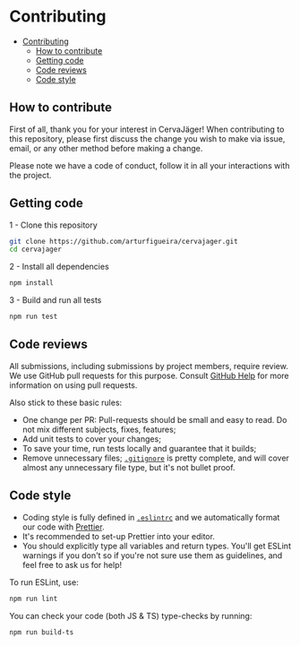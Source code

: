# Contributing

- [Contributing](#contributing)
  - [How to contribute](#how-to-contribute)
  - [Getting code](#getting-code)
  - [Code reviews](#code-reviews)
  - [Code style](#code-style)

## How to contribute

First of all, thank you for your interest in CervaJäger!
When contributing to this repository, please first discuss the change you wish to make via issue, email, or any other method before making a change.

Please note we have a code of conduct, follow it in all your interactions with the project.

## Getting code

1 - Clone this repository

```bash
git clone https://github.com/arturfigueira/cervajager.git
cd cervajager
```

2 - Install all dependencies

```bash
npm install
```

3 - Build and run all tests

```bash
npm run test
```

## Code reviews

All submissions, including submissions by project members, require review. We
use GitHub pull requests for this purpose. Consult
[GitHub Help](https://help.github.com/articles/about-pull-requests/) for more
information on using pull requests.

Also stick to these basic rules:

- One change per PR: Pull-requests should be small and easy to read. Do not mix different subjects, fixes, features;
- Add unit tests to cover your changes;
- To save your time, run tests locally and guarantee that it builds;
- Remove unnecessary files; [`.gitignore`](.gitignore) is pretty complete, and will cover almost any unnecessary file type, but it's not bullet proof.

## Code style

- Coding style is fully defined in [`.eslintrc`](.eslintrc.json) and we automatically format our code with [Prettier](https://prettier.io).
- It's recommended to set-up Prettier into your editor.
- You should explicitly type all variables and return types. You'll get ESLint warnings if you don't so if you're not sure use them as guidelines, and feel free to ask us for help!

To run ESLint, use:

```bash
npm run lint
```

You can check your code (both JS & TS) type-checks by running:

```bash
npm run build-ts
```
